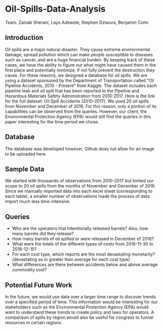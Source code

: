 # Oil-Spills-Data-Analysis

Team: Zainab Sherani, Layo Adewole, Stephen Dziwura, Benjamin Cohn

## Introduction 
Oil spills are a major natural disaster. They cause extreme environmental damage, spread pollution which can make people susceptible to diseases such as cancer, and are a huge financial burden. By keeping track of these cases, we have the ability to figure out what might have caused them in the first place and potentially minimize, if not fully prevent the destruction they cause. For these reasons, we designed a database for oil spills. 
We are using a dataset sponsored by the Department of Transportation called “Oil Pipeline Accidents, 2010 - Present” from Kaggle. The dataset includes each pipeline leak and oil spill that has been reported to the Pipeline and Hazardous Materials Safety Administration from 2010-2017. Here is the link for the full dataset: Oil Spill Accidents (2010-2017).
We used 20 oil spills from November and December of 2016. For this reason, only a portion of its capabilities can be observed from the queries. However, our client, the Environmental Protection Agency (EPA) would still find the queries in this paper interesting for the time period we chose. 

## Database 
The database was developed however, Github does not allow for an image to be uploaded here. 

## Sample Data
We started with thousands of observations from 2010-2017 but limited our scope to 20 oil spills from the months of November and December of 2016. Since we manually imported data into each excel sheet (corresponding to each table), a smaller number of observations made the process of data import much less time-intensive. 

## Queries

- Who are the operators that intentionally released barrels? Also, how many barrels did they release?
- How many barrels of oil spilled or were released in December of 2016? 
- What were the totals of the different types of costs from 2016-11-30 to 2016-12-15?
- For each cost type, which reports are the most devastating monetarily? (devastating as in greater than average for each cost type)
- What differences are there between accidents below and above average commodity cost? 

## Potential Future Work
In the future, we would use data over a larger time range to discover trends over a specified period of time. This information would be interesting for our stakeholders such as the Environmental Protection Agency (EPA) would want to understand these trends to create policy and laws for operators. A comparison of spills by region would also be useful for congress to funnel resources in certain regions.
